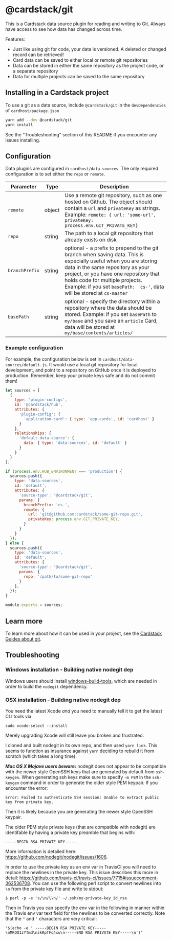 # @cardstack/git

This is a Cardstack data source plugin for reading and writing to Git.
Always have access to see how data has changed across time.

Features:

- Just like using git for code, your data is versioned. A deleted or changed record can be retrieved!
- Card data can be saved to either local or remote git repositories
- Data can be stored in either the same repository as the project code,
or a separate repository
- Data for multiple projects can be saved to the same repository

## Installing in a Cardstack project

To use a git as a data source, include `@cardstack/git` in the `devDependencies`
of `cardhost/package.json`

```bash
yarn add --dev @cardstack/git
yarn install
```

See the "Troubleshooting" section of this README if you encounter any issues installing.

## Configuration

Data plugins are configured in `cardhost/data-sources`.
The only required configuration is to set either the `repo` or `remote`.

| Parameter | Type |  Description |
|-----------|------|-------------|
| `remote` | object |  Use a remote git repository, such as one hosted on Github. The object should contain a `url` and `privateKey` as strings. Example: `remote: { url: 'some-url', privateKey: process.env.GIT_PRIVATE_KEY}`|
| `repo` | string | The path to a local git repository that already exists on disk |
| `branchPrefix` | string | optional - a prefix to prepend to the git branch when saving data. This is especially useful when you are storing data in the same repository as your project, or you have one repository that holds code for multiple projects. Example: if you set `basePath: 'cs-'`, data will be stored at `cs-master`|
| `basePath` | string | optional - specify the directory within a repository where the data should be stored. Example: if you set `basePath` to `my/base` and you save an `article` Card, data will be stored at `my/base/contents/articles/`|

### Example configuration

For example, the configuration below is set in `cardhost/data-sources/default.js`.
It would use a local git repository for local development,
and point to a repository on GitHub once it is deployed to production.
Remember, keep your private keys safe and do not commit them!

```js
let sources = [
  {
    type: 'plugin-configs',
    id: '@cardstack/hub',
    attributes: {
      'plugin-config': {
        'application-card': { type: 'app-cards', id: 'cardhost' }
      }
    },
    relationships: {
      'default-data-source': {
        data: { type: 'data-sources', id: 'default' }
      }
    }
  }
];

if (process.env.HUB_ENVIRONMENT === 'production') {
  sources.push({
    type: 'data-sources',
    id: 'default',
    attributes: {
      'source-type': '@cardstack/git',
      params: {
        branchPrefix: 'cs-',
        remote: {
          url: 'git@github.com:cardstack/some-git-repo.git',
          privateKey: process.env.GIT_PRIVATE_KEY,
        }
      }
    }
  });
} else {
  sources.push({
    type: 'data-sources',
    id: 'default',
    attributes: {
      'source-type': '@cardstack/git',
      params: {
        repo: '/path/to/some-git-repo'
      }
    },
  });
}

module.exports = sources;
```

## Learn more

To learn more about how it can be used in your project,
see the [Cardstack Guides about git](https://docs.cardstack.com/release/data/git/).

## Troubleshooting

### Windows installation - Building native nodegit dep

Windows users should install [windows-build-tools](https://github.com/felixrieseberg/windows-build-tools),
which are needed in order to build the `nodegit` dependency.

### OSX installation - Building native nodegit dep

You need the latest Xcode *and* you need to manually tell it to get the latest CLI tools via

    sudo xcode-select --install
    
Merely upgrading Xcode will still leave you broken and frustrated.

I cloned and built nodegit in its own repo, and then used `yarn link`. This seems to function as insurance against `yarn` deciding to rebuild it from scratch (which takes a long time).

___Mac OS X Mojave users beware:___ nodegit does not appear to be compatible with the newer style OpenSSH keys that are generated by default from `ssh-keygen`. When generating ssh keys make sure to specify `-m PEM` in the `ssh-keygen` command in order to generate the older style PEM keypair. If you encounter the error: 
```
Error: Failed to authenticate SSH session: Unable to extract public key from private key.
```
Then it is likely because you are generating the newer style OpenSSH keypair.

The older PEM style private keys (that are compatible with nodegit) are identifable by having a private key preamble that begins with:
```
-----BEGIN RSA PRIVATE KEY-----
```
More information is detailed here: https://github.com/nodegit/nodegit/issues/1606.

In order to use the private key as an env var in TravisCI you will need to replace the newlines in the private key. This issue describes this more in detail: https://github.com/travis-ci/travis-ci/issues/7715#issuecomment-362536708. You can use the following perl script to convert newlines into `\n` from the private key file and write to stdout:

```
$ perl -p -e 's/\n/\\n/' ~/.ssh/my-private-key_id_rsa
```

Then in Travis you can specify the env var in the following in manner within the Travis env var text field for the newlines to be converted correctly. Note that the `"` and `'` characters are very critical:
```
"$(echo -e ' -----BEGIN RSA PRIVATE KEY-----\nMKOQ1zYTmd\nzkRpTFq4xu\n-----END RSA PRIVATE KEY-----\n')"
```
